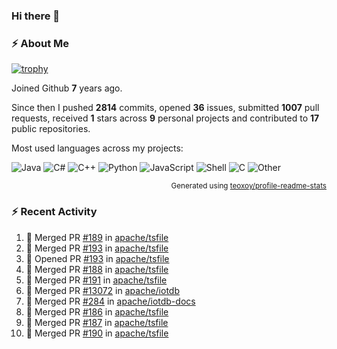 ### Hi there 👋

### :zap: About Me

[![trophy](https://github-profile-trophy.vercel.app/?username=HTHou&theme=onedark)](https://github.com/ryo-ma/github-profile-trophy)
   
Joined Github **7** years ago.

Since then I pushed **2814** commits, opened **36** issues, submitted **1007** pull requests, received **1** stars across **9** personal projects and contributed to **17** public repositories.

Most used languages across my projects:

![Java](https://img.shields.io/static/v1?style=flat-square&label=%E2%A0%80&color=555&labelColor=%23b07219&message=Java%EF%B8%B189.6%25)
![C#](https://img.shields.io/static/v1?style=flat-square&label=%E2%A0%80&color=555&labelColor=%23178600&message=C%23%EF%B8%B13.9%25)
![C++](https://img.shields.io/static/v1?style=flat-square&label=%E2%A0%80&color=555&labelColor=%23f34b7d&message=C%2B%2B%EF%B8%B12.7%25)
![Python](https://img.shields.io/static/v1?style=flat-square&label=%E2%A0%80&color=555&labelColor=%233572A5&message=Python%EF%B8%B10.7%25)
![JavaScript](https://img.shields.io/static/v1?style=flat-square&label=%E2%A0%80&color=555&labelColor=%23f1e05a&message=JavaScript%EF%B8%B10.5%25)
![Shell](https://img.shields.io/static/v1?style=flat-square&label=%E2%A0%80&color=555&labelColor=%2389e051&message=Shell%EF%B8%B10.4%25)
![C](https://img.shields.io/static/v1?style=flat-square&label=%E2%A0%80&color=555&labelColor=%23555555&message=C%EF%B8%B10.4%25)
![Other](https://img.shields.io/static/v1?style=flat-square&label=%E2%A0%80&color=555&labelColor=%23ededed&message=Other%EF%B8%B11.4%25)

<p align="right"><sub>Generated using <a href="https://github.com/marketplace/actions/profile-readme-stats">teoxoy/profile-readme-stats</a></sub></p>


<!--![](https://github.com/HTHou/HTHou/blob/output/github-contribution-grid-snake.svg)-->

<!--![Haonan Hou's github stats](https://github-readme-stats.vercel.app/api?username=HTHou&count_private=true&show_icons=true&theme=onedark)-->

<!--![Haonan Hou's wakatime stats](https://github-readme-stats.vercel.app/api/wakatime?username=HTHou&layout=compact&theme=onedark)-->

<!--![Top Langs](https://github-readme-stats.vercel.app/api/top-langs/?username=HTHou&theme=onedark&layout=compact)-->

### :zap: Recent Activity
<!--START_SECTION:activity-->
1. 🎉 Merged PR [#189](https://github.com/apache/tsfile/pull/189) in [apache/tsfile](https://github.com/apache/tsfile)
2. 🎉 Merged PR [#193](https://github.com/apache/tsfile/pull/193) in [apache/tsfile](https://github.com/apache/tsfile)
3. 💪 Opened PR [#193](https://github.com/apache/tsfile/pull/193) in [apache/tsfile](https://github.com/apache/tsfile)
4. 🎉 Merged PR [#188](https://github.com/apache/tsfile/pull/188) in [apache/tsfile](https://github.com/apache/tsfile)
5. 🎉 Merged PR [#191](https://github.com/apache/tsfile/pull/191) in [apache/tsfile](https://github.com/apache/tsfile)
6. 🎉 Merged PR [#13072](https://github.com/apache/iotdb/pull/13072) in [apache/iotdb](https://github.com/apache/iotdb)
7. 🎉 Merged PR [#284](https://github.com/apache/iotdb-docs/pull/284) in [apache/iotdb-docs](https://github.com/apache/iotdb-docs)
8. 🎉 Merged PR [#186](https://github.com/apache/tsfile/pull/186) in [apache/tsfile](https://github.com/apache/tsfile)
9. 🎉 Merged PR [#187](https://github.com/apache/tsfile/pull/187) in [apache/tsfile](https://github.com/apache/tsfile)
10. 🎉 Merged PR [#190](https://github.com/apache/tsfile/pull/190) in [apache/tsfile](https://github.com/apache/tsfile)
<!--END_SECTION:activity-->

<!--
**HTHou/HTHou** is a ✨ _special_ ✨ repository because its `README.md` (this file) appears on your GitHub profile.

Here are some ideas to get you started:

- 🔭 I’m currently working on ...
- 🌱 I’m currently learning ...
- 👯 I’m looking to collaborate on ...
- 🤔 I’m looking for help with ...
- 💬 Ask me about ...
- 📫 How to reach me: ...
- 😄 Pronouns: ...
- ⚡ Fun fact: ...
-->
